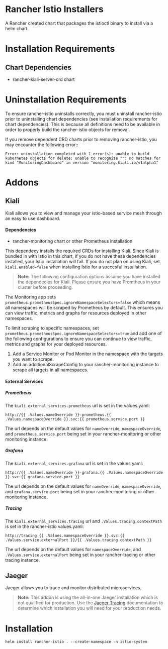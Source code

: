 # Rancher Istio Installers

A Rancher created chart that packages the istioctl binary to install via a helm chart.

# Installation Requirements 

## Chart Dependencies
- rancher-kiali-server-crd chart

# Uninstallation Requirements 
To ensure rancher-istio uninstalls correctly, you must uninstall rancher-istio prior to uninstalling chart dependencies (see installation requirements for chart dependencies). This is because all definitions need to be available in order to properly build the rancher-istio objects for removal.

If you remove dependent CRD charts prior to removing rancher-istio, you may encounter the following error::

`Error: uninstallation completed with 1 error(s): unable to build kubernetes objects for delete: unable to recognize "": no matches for kind "MonitoringDashboard" in version "monitoring.kiali.io/v1alpha1"`

# Addons

## Kiali

Kiali allows you to view and manage your istio-based service mesh through an easy to use dashboard.

####  Dependencies
- rancher-monitoring chart or other Prometheus installation

This dependecy installs the required CRDs for installing Kiali. Since Kiali is bundled in with Istio in this chart, if you do not have these dependencies installed, your Istio installation will fail. If you do not plan on using Kiali, set `kiali.enabled=false` when installing Istio for a succesful installation.

> **Note:** The following configuration options assume you have installed the dependecies for Kiali. Please ensure you have Promtheus in your cluster before proceeding.

The Monitoring app sets `prometheus.prometheusSpec.ignoreNamespaceSelectors=false` which means all namespaces will be scraped by Prometheus by default. This ensures you can view traffic, metrics and graphs for resources deployed in other namespaces.

To limit scraping to specific namespaces, set `prometheus.prometheusSpec.ignoreNamespaceSelectors=true` and add one of the following configurations to ensure you can continue to view traffic, metrics and graphs for your deployed resources. 

1. Add a Service Monitor or Pod Monitor in the namespace with the targets you want to scrape.
1. Add an additionalScrapeConfig to your rancher-monitoring instance to scrape all targets in all namespaces.

####  External Services

##### Prometheus
The `kiali.external_services.prometheus` url is set in the values.yaml:
```
http://{{ .Values.nameOverride }}-prometheus.{{ .Values.namespaceOverride }}.svc:{{ prometheus.service.port }}
```
The url depends on the default values for `nameOverride`, `namespaceOverride`, and `prometheus.service.port` being set in your rancher-monitoring or other monitoring instance.

##### Grafana
The `kiali.external_services.grafana` url is set in the values.yaml:
```
http://{{ .Values.nameOverride }}-grafana.{{ .Values.namespaceOverride }}.svc:{{ grafana.service.port }}
```
The url depends on the default values for `nameOverride`, `namespaceOverride`, and `grafana.service.port` being set in your rancher-monitoring or other monitoring instance.

##### Tracing
The `kiali.external_services.tracing` url and `.Values.tracing.contextPath` is set in the rancher-istio values.yaml:
```
http://tracing.{{ .Values.namespaceOverride }}.svc:{{ .Values.service.externalPort }}/{{ .Values.tracing.contextPath }}
```
The url depends on the default values for `namespaceOverride`, and `.Values.service.externalPort` being set in your rancher-tracing or other tracing instance.

## Jaeger

Jaeger allows you to trace and monitor distributed microservices.

> **Note:** This addon is using the all-in-one Jaeger installation which is not qualified for production. Use the [Jaeger Tracing](https://www.jaegertracing.io/docs/1.21/getting-started/) documentation to determine which installation you will need for your production needs.

# Installation
```
helm install rancher-istio . --create-namespace -n istio-system
```